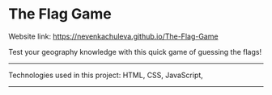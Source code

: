 # The Flag Game

Website link: https://nevenkachuleva.github.io/The-Flag-Game

Test your geography knowledge with this quick game of guessing the flags!
_________________________________________
Technologies used in this project:
HTML, CSS, JavaScript, 
__________________________________________
